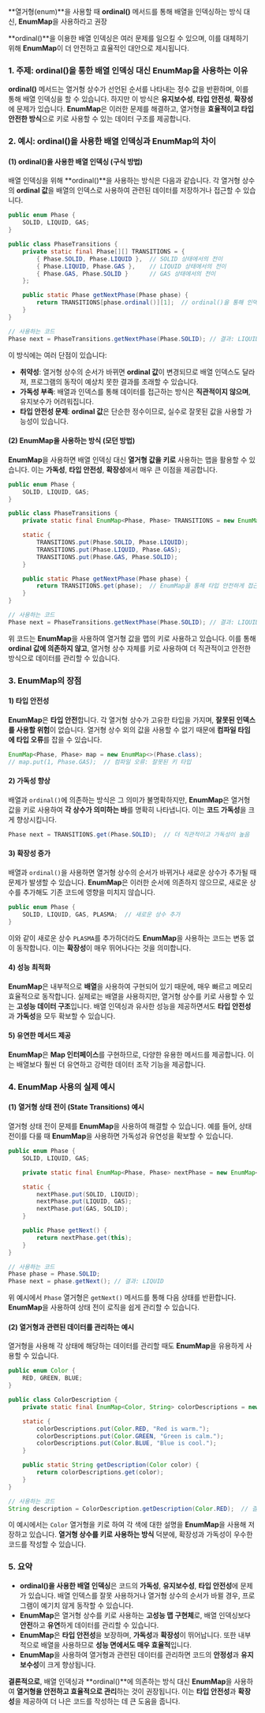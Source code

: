 **열거형(enum)**을 사용할 때 **ordinal()** 메서드를 통해 배열을 인덱싱하는 방식 대신, **EnumMap**을 사용하라고 권장

**ordinal()**을 이용한 배열 인덱싱은 여러 문제를 일으킬 수 있으며, 이를 대체하기 위해 **EnumMap**이 더 안전하고 효율적인 대안으로 제시됩니다.


### 1. 주제: **ordinal()을 통한 배열 인덱싱 대신 EnumMap을 사용하는 이유**

**ordinal()** 메서드는 열거형 상수가 선언된 순서를 나타내는 정수 값을 반환하며, 이를 통해 배열 인덱싱을 할 수 있습니다. 하지만 이 방식은 **유지보수성**, **타입 안전성**, **확장성**에 문제가 있습니다. **EnumMap**은 이러한 문제를 해결하고, 열거형을 **효율적이고 타입 안전한 방식**으로 키로 사용할 수 있는 데이터 구조를 제공합니다.

### 2. 예시: ordinal()을 사용한 배열 인덱싱과 EnumMap의 차이

#### (1) **ordinal()을 사용한 배열 인덱싱 (구식 방법)**

배열 인덱싱을 위해 **ordinal()**을 사용하는 방식은 다음과 같습니다. 각 열거형 상수의 **ordinal 값**을 배열의 인덱스로 사용하여 관련된 데이터를 저장하거나 접근할 수 있습니다.

```java
public enum Phase {
    SOLID, LIQUID, GAS;
}

public class PhaseTransitions {
    private static final Phase[][] TRANSITIONS = {
        { Phase.SOLID, Phase.LIQUID },  // SOLID 상태에서의 전이
        { Phase.LIQUID, Phase.GAS },    // LIQUID 상태에서의 전이
        { Phase.GAS, Phase.SOLID }      // GAS 상태에서의 전이
    };

    public static Phase getNextPhase(Phase phase) {
        return TRANSITIONS[phase.ordinal()][1];  // ordinal()을 통해 인덱스 접근
    }
}

// 사용하는 코드
Phase next = PhaseTransitions.getNextPhase(Phase.SOLID); // 결과: LIQUID
```

이 방식에는 여러 단점이 있습니다:

- **취약성**: 열거형 상수의 순서가 바뀌면 **ordinal 값**이 변경되므로 배열 인덱스도 달라져, 프로그램의 동작이 예상치 못한 결과를 초래할 수 있습니다.
- **가독성 부족**: 배열과 인덱스를 통해 데이터를 접근하는 방식은 **직관적이지 않으며**, 유지보수가 어려워집니다.
- **타입 안전성 문제**: **ordinal 값**은 단순한 정수이므로, 실수로 잘못된 값을 사용할 가능성이 있습니다.

#### (2) **EnumMap을 사용하는 방식 (모던 방법)**

**EnumMap**을 사용하면 배열 인덱싱 대신 **열거형 값을 키로** 사용하는 맵을 활용할 수 있습니다. 이는 **가독성**, **타입 안전성**, **확장성**에서 매우 큰 이점을 제공합니다.

```java
public enum Phase {
    SOLID, LIQUID, GAS;
}

public class PhaseTransitions {
    private static final EnumMap<Phase, Phase> TRANSITIONS = new EnumMap<>(Phase.class);

    static {
        TRANSITIONS.put(Phase.SOLID, Phase.LIQUID);
        TRANSITIONS.put(Phase.LIQUID, Phase.GAS);
        TRANSITIONS.put(Phase.GAS, Phase.SOLID);
    }

    public static Phase getNextPhase(Phase phase) {
        return TRANSITIONS.get(phase);  // EnumMap을 통해 타입 안전하게 접근
    }
}

// 사용하는 코드
Phase next = PhaseTransitions.getNextPhase(Phase.SOLID); // 결과: LIQUID
```

위 코드는 **EnumMap**을 사용하여 열거형 값을 맵의 키로 사용하고 있습니다. 이를 통해 **ordinal 값에 의존하지 않고**, 열거형 상수 자체를 키로 사용하여 더 직관적이고 안전한 방식으로 데이터를 관리할 수 있습니다.

### 3. EnumMap의 장점

#### 1) **타입 안전성**

**EnumMap**은 **타입 안전**합니다. 각 열거형 상수가 고유한 타입을 가지며, **잘못된 인덱스를 사용할 위험**이 없습니다. 열거형 상수 외의 값을 사용할 수 없기 때문에 **컴파일 타임에 타입 오류**를 잡을 수 있습니다.

```java
EnumMap<Phase, Phase> map = new EnumMap<>(Phase.class);
// map.put(1, Phase.GAS);  // 컴파일 오류: 잘못된 키 타입
```

#### 2) **가독성 향상**

배열과 `ordinal()`에 의존하는 방식은 그 의미가 불명확하지만, **EnumMap**은 열거형 값을 키로 사용하여 **각 상수가 의미하는 바**를 명확히 나타냅니다. 이는 **코드 가독성**을 크게 향상시킵니다.

```java
Phase next = TRANSITIONS.get(Phase.SOLID);  // 더 직관적이고 가독성이 높음
```

#### 3) **확장성 증가**

배열과 `ordinal()`을 사용하면 열거형 상수의 순서가 바뀌거나 새로운 상수가 추가될 때 문제가 발생할 수 있습니다. **EnumMap**은 이러한 순서에 의존하지 않으므로, 새로운 상수를 추가해도 기존 코드에 영향을 미치지 않습니다.

```java
public enum Phase {
    SOLID, LIQUID, GAS, PLASMA;  // 새로운 상수 추가
}
```

이와 같이 새로운 상수 `PLASMA`를 추가하더라도 **EnumMap**을 사용하는 코드는 변동 없이 동작합니다. 이는 **확장성**이 매우 뛰어나다는 것을 의미합니다.

#### 4) **성능 최적화**

**EnumMap**은 내부적으로 **배열**을 사용하여 구현되어 있기 때문에, 매우 빠르고 메모리 효율적으로 동작합니다. 실제로는 배열을 사용하지만, 열거형 상수를 키로 사용할 수 있는 **고성능 데이터 구조**입니다. 배열 인덱싱과 유사한 성능을 제공하면서도 **타입 안전성**과 **가독성**을 모두 확보할 수 있습니다.

#### 5) **유연한 메서드 제공**

**EnumMap**은 **Map 인터페이스**를 구현하므로, 다양한 유용한 메서드를 제공합니다. 이는 배열보다 훨씬 더 유연하고 강력한 데이터 조작 기능을 제공합니다.

### 4. EnumMap 사용의 실제 예시

#### (1) **열거형 상태 전이 (State Transitions) 예시**

열거형 상태 전이 문제를 **EnumMap**을 사용하여 해결할 수 있습니다. 예를 들어, 상태 전이를 다룰 때 **EnumMap**을 사용하면 가독성과 유연성을 확보할 수 있습니다.

```java
public enum Phase {
    SOLID, LIQUID, GAS;

    private static final EnumMap<Phase, Phase> nextPhase = new EnumMap<>(Phase.class);

    static {
        nextPhase.put(SOLID, LIQUID);
        nextPhase.put(LIQUID, GAS);
        nextPhase.put(GAS, SOLID);
    }

    public Phase getNext() {
        return nextPhase.get(this);
    }
}

// 사용하는 코드
Phase phase = Phase.SOLID;
Phase next = phase.getNext(); // 결과: LIQUID
```

위 예시에서 `Phase` 열거형은 `getNext()` 메서드를 통해 다음 상태를 반환합니다. **EnumMap**을 사용하여 상태 전이 로직을 쉽게 관리할 수 있습니다.

#### (2) **열거형과 관련된 데이터를 관리하는 예시**

열거형을 사용해 각 상태에 해당하는 데이터를 관리할 때도 **EnumMap**을 유용하게 사용할 수 있습니다.

```java
public enum Color {
    RED, GREEN, BLUE;
}

public class ColorDescription {
    private static final EnumMap<Color, String> colorDescriptions = new EnumMap<>(Color.class);

    static {
        colorDescriptions.put(Color.RED, "Red is warm.");
        colorDescriptions.put(Color.GREEN, "Green is calm.");
        colorDescriptions.put(Color.BLUE, "Blue is cool.");
    }

    public static String getDescription(Color color) {
        return colorDescriptions.get(color);
    }
}

// 사용하는 코드
String description = ColorDescription.getDescription(Color.RED);  // 결과: "Red is warm."
```

이 예시에서는 `Color` 열거형을 키로 하여 각 색에 대한 설명을 **EnumMap**을 사용해 저장하고 있습니다. **열거형 상수를 키로 사용하는 방식** 덕분에, 확장성과 가독성이 우수한 코드를 작성할 수 있습니다.

### 5. 요약

- **ordinal()을 사용한 배열 인덱싱**은 코드의 **가독성**, **유지보수성**, **타입 안전성**에 문제가 있습니다. 배열 인덱스를 잘못 사용하거나 열거형 상수의 순서가 바뀔 경우, 프로그램이 예기치 않게 동작할 수 있습니다.
- **EnumMap**은 열거형 상수를 키로 사용하는 **고성능 맵 구현체**로, 배열 인덱싱보다 **안전**하고 **유연**하게 데이터를 관리할 수 있습니다.
- **EnumMap**은 **타입 안전성**을 보장하며, **가독성**과 **확장성**이 뛰어납니다. 또한 내부적으로 배열을 사용하므로 **성능 면에서도 매우 효율적**입니다.
- **EnumMap**을 사용하여 열거형과 관련된 데이터를 관리하면 코드의 **안정성**과 **유지보수성**이 크게 향상됩니다.

**결론적으로**, 배열 인덱싱과 **ordinal()**에 의존하는 방식 대신 **EnumMap**을 사용하여 **열거형을 안전하고 효율적으로 관리**하는 것이 권장됩니다. 이는 **타입 안전성**과 **확장성**을 제공하여 더 나은 코드를 작성하는 데 큰 도움을 줍니다.